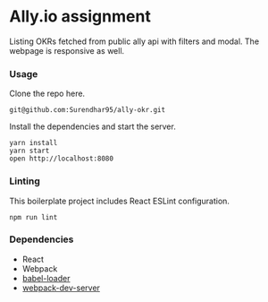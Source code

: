 Ally.io assignment
=====================

Listing OKRs fetched from public ally api with filters and modal. The webpage is responsive as well.

### Usage

Clone the repo here.

```
git@github.com:Surendhar95/ally-okr.git
```

Install the dependencies and start the server.

```
yarn install
yarn start
open http://localhost:8080
```

### Linting

This boilerplate project includes React ESLint configuration.

```
npm run lint
```

### Dependencies

* React
* Webpack
* [babel-loader](https://github.com/babel/babel-loader)
* [webpack-dev-server](https://github.com/webpack/webpack-dev-server)
